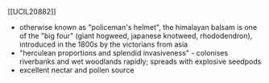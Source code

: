 [[UCIL20882]]

- otherwise known as "policeman's helmet", the himalayan balsam is one of the "big four" (giant hogweed, japanese knotweed, rhododendron), introduced in the 1800s by the victorians from asia
- "herculean proportions and splendid invasiveness" - colonises riverbanks and wet woodlands rapidly; spreads with explosive seedpods
- excellent nectar and pollen source
